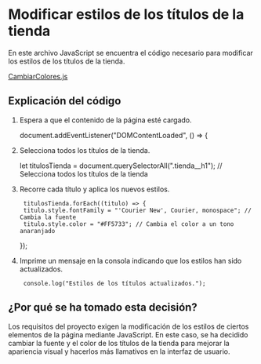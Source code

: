 # Modificar estilos de los títulos de la tienda

En este archivo JavaScript se encuentra el código necesario para modificar los estilos de los títulos de la tienda.

[CambiarColores.js](../js/CambiarColores.js)

## Explicación del código

1. Espera a que el contenido de la página esté cargado.
    
    
    document.addEventListener("DOMContentLoaded", () => {


2. Selecciona todos los títulos de la tienda.


    let titulosTienda = document.querySelectorAll(".tienda__h1"); // Selecciona todos los títulos de la tienda


3. Recorre cada título y aplica los nuevos estilos.

    
        titulosTienda.forEach((titulo) => {
        titulo.style.fontFamily = "'Courier New', Courier, monospace"; // Cambia la fuente
        titulo.style.color = "#FF5733"; // Cambia el color a un tono anaranjado
    });


4. Imprime un mensaje en la consola indicando que los estilos han sido actualizados.


        console.log("Estilos de los títulos actualizados.");

## ¿Por qué se ha tomado esta decisión?

Los requisitos del proyecto exigen la modificación de los estilos de ciertos elementos de la página mediante JavaScript.
En este caso, se ha decidido cambiar la fuente y el color de los títulos de la tienda
para mejorar la apariencia visual y hacerlos más llamativos en la interfaz de usuario.


